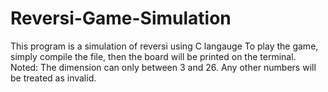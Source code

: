 # Reversi-Game-Simulation
This program is a simulation of reversi using C langauge
To play the game, simply compile the file, then the board will be printed on the terminal.
Noted: The dimension can only between 3 and 26. Any other numbers will be treated as invalid.
